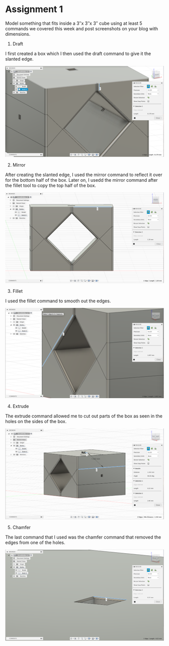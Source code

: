# Assignment 1

Model something that fits inside a 3″x 3″x 3″ cube using at least 5 commands we covered this week and post screenshots on your blog with dimensions.

1. Draft

I first created a box which I then used the draft command to give it the slanted edge.

![Draft](draft.png)

2. Mirror

After creating the slanted edge, I used the mirror command to reflect it over for the bottom half of the box. Later on, I usedd the mirror command after the fillet tool to copy the top half of the box.

![Mirror](mirror.png)

3. Fillet

I used the fillet command to smooth out the edges.

![Fillet](fillet.png)

4. Extrude

The extrude command allowed me to cut out parts of the box as seen in the holes on the sides of the box.

![Extrude](extrude.png)

5. Chamfer

The last command that I used was the chamfer command that removed the edges from one of the holes.

![Chamfer](chamfer.png)
